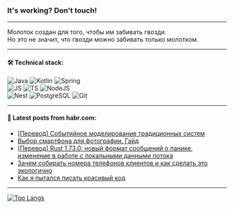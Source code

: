 ### It's working? Don't touch!

---
Молоток создан для того, чтобы им забивать гвозди. <br>
Но это не значит, что гвозди можно забивать только молотком.

---

#### 🛠️ Technical stack:

![Java](https://img.shields.io/badge/Java-informational?logo=Oracle&style=flat&logoColor=white&color=FF4500)
![Kotlin](https://img.shields.io/badge/Kotlin-informational?logo=Kotlin&style=flat&logoColor=white&color=774D97)
![Spring](https://img.shields.io/badge/SpringBoot-informational?logo=SpringBoot&style=flat&logoColor=white&color=6DB33F) <br>
![JS](https://img.shields.io/badge/JS-informational?logo=javaScript&style=flat&logoColor=black&color=F7Df1E)
![TS](https://img.shields.io/badge/TypeScript-informational?logo=typeScript&style=flat&logoColor=black&color=0667A8)
![NodeJS](https://img.shields.io/badge/NodeJS-informational?logo=node.js&style=flat&logoColor=white&color=70A760) <br>
![Nest](https://img.shields.io/badge/NestJS-informational?logo=NestJS&style=flat&logoColor=white&color=E0234E)
![PostgreSQL](https://img.shields.io/badge/PostgreSQL-informational?logo=PostgreSQL&style=flat&logoColor=white&color=DAA520)
![Git](https://img.shields.io/badge/Git-informational?logo=git&style=flat&logoColor=white&color=778899)

___

#### 💬 Latest posts from habr.com:

<!-- BLOG-POST-LIST:START -->
- [[Перевод] Событийное моделирование традиционных систем](https://habr.com/ru/articles/765960/?utm_source=habrahabr&utm_medium=rss&utm_campaign=765960)
- [Выбор смартфона для фотографии. Гайд](https://habr.com/ru/articles/765902/?utm_source=habrahabr&utm_medium=rss&utm_campaign=765902)
- [[Перевод] Rust 1.73.0: новый формат сообщений о панике, изменение в работе с локальными данными потока](https://habr.com/ru/articles/765890/?utm_source=habrahabr&utm_medium=rss&utm_campaign=765890)
- [Зачем собирать номера телефонов клиентов и как сделать это экологично](https://habr.com/ru/companies/newtel/articles/765880/?utm_source=habrahabr&utm_medium=rss&utm_campaign=765880)
- [Как я пытался писать красивый код](https://habr.com/ru/articles/765870/?utm_source=habrahabr&utm_medium=rss&utm_campaign=765870)
<!-- BLOG-POST-LIST:END -->

---
[![Top Langs](https://github-readme-stats-git-master-advtsetting-gmailcom.vercel.app/api/top-langs/?username=zloylis&langs_count=10&hide_title=false&title_color=e6edf3&size_weight=0.5&count_weight=0.5&layout=compact&hide_border=true&theme=dracula)](https://github.com/zloylis)

<!-- ![GitHub stats](https://github-readme-stats-git-master-advtsetting-gmailcom.vercel.app/api?username=zloylis&show_icons=true&hide_border=true&theme=dracula&hide_title=true&include_all_commits=true&count_private=true&hide=contribs&hide_rank=true) -->
